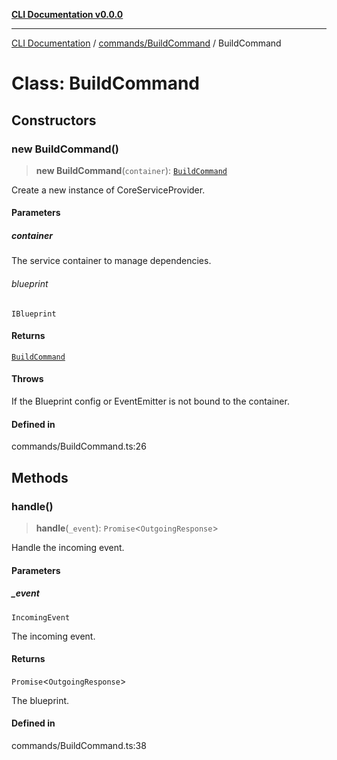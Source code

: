 [**CLI Documentation v0.0.0**](../../../README.md)

***

[CLI Documentation](../../../modules.md) / [commands/BuildCommand](../README.md) / BuildCommand

# Class: BuildCommand

## Constructors

### new BuildCommand()

> **new BuildCommand**(`container`): [`BuildCommand`](BuildCommand.md)

Create a new instance of CoreServiceProvider.

#### Parameters

##### container

The service container to manage dependencies.

###### blueprint

`IBlueprint`

#### Returns

[`BuildCommand`](BuildCommand.md)

#### Throws

If the Blueprint config or EventEmitter is not bound to the container.

#### Defined in

commands/BuildCommand.ts:26

## Methods

### handle()

> **handle**(`_event`): `Promise`\<`OutgoingResponse`\>

Handle the incoming event.

#### Parameters

##### \_event

`IncomingEvent`

The incoming event.

#### Returns

`Promise`\<`OutgoingResponse`\>

The blueprint.

#### Defined in

commands/BuildCommand.ts:38
